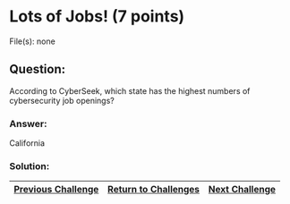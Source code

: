# Lots of Jobs! (7 points)

File(s): none

## Question:

According to CyberSeek, which state has the highest numbers of cybersecurity job openings?

### Answer:

California

### Solution:



| [Previous Challenge](/Challenges/Oversee-And-Govern/4) | [Return to Challenges](/Challenges/../../../#modules) | [Next Challenge](/Challenges/Oversee-And-Govern/6) |
| :------- | :-----: | ------: |